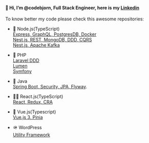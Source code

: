 #### 👋 Hi, I’m @codebjorn, Full Stack Engineer, here is my [Linkedin](https://www.linkedin.com/in/dorin-lazar-01943417b/)

To know better my code please check this awesome repositories:

- 🚀 Node.js(TypeScript)  
  [Express, GraphQL, PostgresDB, Docker](https://github.com/codebjorn/express-graphql-example)  
  [Nest.js, REST, MongoDB, DDD, CQRS](https://github.com/codebjorn/nestjs-ddd-cqrs)    
  [Nest.js, Apache Kafka](https://github.com/codebjorn/nest-kafka)

- 🤖 PHP  
  [Laravel DDD](https://github.com/codebjorn/laravel-ddd)    
  [Lumen](https://github.com/codebjorn/lumen-8-example)   
  [Symfony](https://github.com/codebjorn/symfony-5-example) 

- 🎲 Java  
  [Spring Boot, Security, JPA, Flyway](https://github.com/codebjorn/spring-boot-example). 

- 👩‍🚀 React.js(TypeScript)  
  [React, Redux, CRA](https://github.com/codebjorn/typescript-redux-react)  

- 🐸 Vue.js(Typescript)  
  [Vue.js 3, Pinia](https://github.com/codebjorn/vue-3-example)

- 🪖 WordPress  
  [Utility Framework](https://github.com/codebjorn/mjolnir)   

<!---
codebjorn/codebjorn is a ✨ special ✨ repository because its `README.md` (this file) appears on your GitHub profile.
You can click the Preview link to take a look at your changes.
--->
